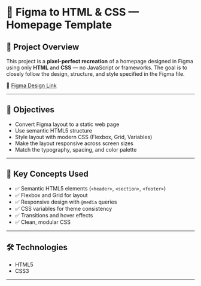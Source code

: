 # 🎨 Figma to HTML & CSS — Homepage Template

## 📁 Project Overview

This project is a **pixel-perfect recreation** of a homepage designed in Figma using only **HTML** and **CSS** — no JavaScript or frameworks. The goal is to closely follow the design, structure, and style specified in the Figma file.

🔗 [Figma Design Link](https://www.figma.com/file/XrEAsu1vQj5fhVaNG38d2W/Homepage)

---

## 🎯 Objectives

- Convert Figma layout to a static web page
- Use semantic HTML5 structure
- Style layout with modern CSS (Flexbox, Grid, Variables)
- Make the layout responsive across screen sizes
- Match the typography, spacing, and color palette

---

## 🧠 Key Concepts Used

- ✅ Semantic HTML5 elements (`<header>`, `<section>`, `<footer>`)
- ✅ Flexbox and Grid for layout
- ✅ Responsive design with `@media` queries
- ✅ CSS variables for theme consistency
- ✅ Transitions and hover effects
- ✅ Clean, modular CSS

---

## 🛠️ Technologies

- HTML5
- CSS3

---
